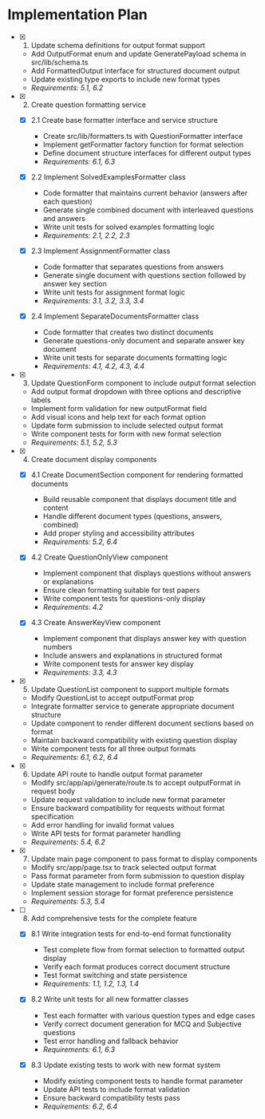 # Implementation Plan

- [x] 1. Update schema definitions for output format support
  - Add OutputFormat enum and update GeneratePayload schema in src/lib/schema.ts
  - Add FormattedOutput interface for structured document output
  - Update existing type exports to include new format types
  - _Requirements: 5.1, 6.2_

- [x] 2. Create question formatting service
  - [x] 2.1 Create base formatter interface and service structure
    - Create src/lib/formatters.ts with QuestionFormatter interface
    - Implement getFormatter factory function for format selection
    - Define document structure interfaces for different output types
    - _Requirements: 6.1, 6.3_

  - [x] 2.2 Implement SolvedExamplesFormatter class
    - Code formatter that maintains current behavior (answers after each question)
    - Generate single combined document with interleaved questions and answers
    - Write unit tests for solved examples formatting logic
    - _Requirements: 2.1, 2.2, 2.3_

  - [x] 2.3 Implement AssignmentFormatter class
    - Code formatter that separates questions from answers
    - Generate single document with questions section followed by answer key section
    - Write unit tests for assignment format logic
    - _Requirements: 3.1, 3.2, 3.3, 3.4_

  - [x] 2.4 Implement SeparateDocumentsFormatter class
    - Code formatter that creates two distinct documents
    - Generate questions-only document and separate answer key document
    - Write unit tests for separate documents formatting logic
    - _Requirements: 4.1, 4.2, 4.3, 4.4_

- [x] 3. Update QuestionForm component to include output format selection
  - Add output format dropdown with three options and descriptive labels
  - Implement form validation for new outputFormat field
  - Add visual icons and help text for each format option
  - Update form submission to include selected output format
  - Write component tests for form with new format selection
  - _Requirements: 5.1, 5.2, 5.3_

- [x] 4. Create document display components
  - [x] 4.1 Create DocumentSection component for rendering formatted documents
    - Build reusable component that displays document title and content
    - Handle different document types (questions, answers, combined)
    - Add proper styling and accessibility attributes
    - _Requirements: 5.2, 6.4_

  - [x] 4.2 Create QuestionOnlyView component
    - Implement component that displays questions without answers or explanations
    - Ensure clean formatting suitable for test papers
    - Write component tests for questions-only display
    - _Requirements: 4.2_

  - [x] 4.3 Create AnswerKeyView component
    - Implement component that displays answer key with question numbers
    - Include answers and explanations in structured format
    - Write component tests for answer key display
    - _Requirements: 3.3, 4.3_

- [x] 5. Update QuestionList component to support multiple formats
  - Modify QuestionList to accept outputFormat prop
  - Integrate formatter service to generate appropriate document structure
  - Update component to render different document sections based on format
  - Maintain backward compatibility with existing question display
  - Write component tests for all three output formats
  - _Requirements: 6.1, 6.2, 6.4_

- [x] 6. Update API route to handle output format parameter
  - Modify src/app/api/generate/route.ts to accept outputFormat in request body
  - Update request validation to include new format parameter
  - Ensure backward compatibility for requests without format specification
  - Add error handling for invalid format values
  - Write API tests for format parameter handling
  - _Requirements: 5.4, 6.2_

- [x] 7. Update main page component to pass format to display components
  - Modify src/app/page.tsx to track selected output format
  - Pass format parameter from form submission to question display
  - Update state management to include format preference
  - Implement session storage for format preference persistence
  - _Requirements: 5.3, 5.4_

- [ ] 8. Add comprehensive tests for the complete feature
  - [x] 8.1 Write integration tests for end-to-end format functionality
    - Test complete flow from format selection to formatted output display
    - Verify each format produces correct document structure
    - Test format switching and state persistence
    - _Requirements: 1.1, 1.2, 1.3, 1.4_

  - [x] 8.2 Write unit tests for all new formatter classes
    - Test each formatter with various question types and edge cases
    - Verify correct document generation for MCQ and Subjective questions
    - Test error handling and fallback behavior
    - _Requirements: 6.1, 6.3_

  - [x] 8.3 Update existing tests to work with new format system
    - Modify existing component tests to handle format parameter
    - Update API tests to include format validation
    - Ensure backward compatibility tests pass
    - _Requirements: 6.2, 6.4_